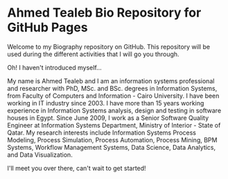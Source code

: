 # Ahmed Tealeb Bio Repository for GitHub Pages

Welcome to my Biography repository on GitHub. This repository will be used during the different activities that I will go you through. 

Oh! I haven't introduced myself...

My name is Ahmed Tealeb and I am an information systems professional and researcher with PhD, MSc. and BSc. degrees in Information Systems, from Faculty of Computers and Information - Cairo University. I have been working in IT industry since 2003. I have more than 15 years working experience in Information Systems analysis, design and testing in software houses in Egypt. Since June 2009, I work as a Senior Software Quality Engineer at Information Systems Department, Ministry of Interior - State of Qatar.
My research interests include Information Systems Process Modeling, Process Simulation, Process Automation, Process Mining, BPM Systems, Workflow Management Systems, Data Science, Data Analytics, and Data Visualization.

I'll meet you over there, can't wait to get started!
